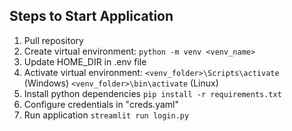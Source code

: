 ## Steps to Start Application
1. Pull repository
2. Create virtual environment: `python -m venv <venv_name>`
3. Update HOME_DIR in .env file
4. Activate virtual environment: `<venv_folder>\Scripts\activate` (Windows) `<venv_folder>\bin\activate` (Linux)
5. Install python dependencies `pip install -r requirements.txt`
6. Configure credentials in "creds.yaml"
7. Run application `streamlit run login.py`
